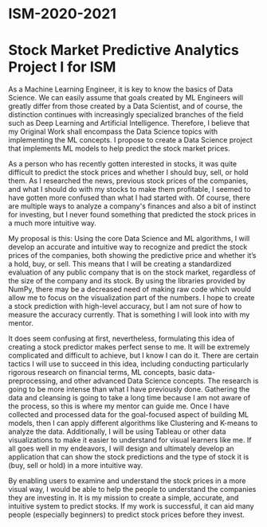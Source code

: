 # ISM-2020-2021
#   Stock Market Predictive Analytics Project l for ISM
As a Machine Learning Engineer, it is key to know the basics of Data Science. We can easily assume that goals created by ML Engineers will greatly differ from those created by a Data Scientist, and of course, the distinction continues with increasingly specialized branches of the field such as Deep Learning and Artificial Intelligence. Therefore, I believe that my Original Work shall encompass the Data Science topics with implementing the ML concepts.  I propose to create a Data Science project that implements ML models to help predict the stock market prices. 

As a person who has recently gotten interested in stocks, it was quite difficult to predict the stock prices and whether I should buy, sell, or hold them. As I researched the news, previous stock prices of the companies, and what I should do with my stocks to make them profitable, I seemed to have gotten more confused than what I had started with. Of course, there are multiple ways to analyze a company's finances and also a bit of instinct for investing, but I never found something that predicted the stock prices in a much more intuitive way.

My proposal is this: Using the core Data Science and ML algorithms, I will develop an accurate and intuitive way to recognize and predict the stock prices of the companies, both showing the predictive price and whether it’s a hold, buy, or sell. This means that I will be creating a standardized evaluation of any public company that is on the stock market, regardless of the size of the company and its stock. By using the libraries provided by NumPy, there may be a decreased need of making raw code which would allow me to focus on the visualization part of the numbers. I hope to create a stock prediction with high-level accuracy, but I am not sure of how to measure the accuracy currently. That is something I will look into with my mentor.

It does seem confusing at first, nevertheless, formulating this idea of creating a stock predictor makes perfect sense to me. It will be extremely complicated and difficult to achieve, but I know I can do it. There are certain tactics I will use to succeed in this idea, including conducting particularly rigorous research on financial terms, ML concepts, basic data-preprocessing, and other advanced Data Science concepts. The research is going to be more intense than what I have previously done. Gathering the data and cleansing is going to take a long time because I am not aware of the process, so this is where my mentor can guide me. Once I have collected and processed data for the goal-focused aspect of building ML models, then I can apply different algorithms like Clustering and K-means to analyze the data. Additionally, I will be using Tableau or other data visualizations to make it easier to understand for visual learners like me. If all goes well in my endeavors, I will design and ultimately develop an application that can show the stock predictions and the type of stock it is (buy, sell or hold) in a more intuitive way.

By enabling users to examine and understand the stock prices in a more visual way, I would be able to help the people to understand the companies they are investing in. It is my mission to create a simple, accurate, and intuitive system to predict stocks. If my work is successful, it can aid many people (especially beginners) to predict stock prices before they invest.
